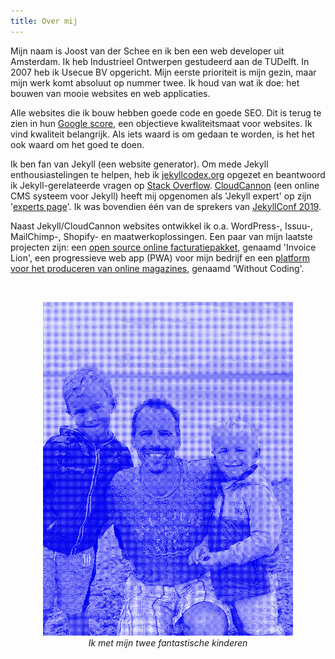 ```yaml
---
title: Over mij
---
```


Mijn naam is Joost van der Schee en ik ben een web developer uit Amsterdam. Ik heb Industrieel Ontwerpen gestudeerd aan de TUDelft. In 2007 heb ik Usecue BV opgericht. Mijn eerste prioriteit is mijn gezin, maar mijn werk komt absoluut op nummer twee. Ik houd van wat ik doe: het bouwen van mooie websites en web applicaties.

Alle websites die ik bouw hebben goede code en goede SEO. Dit is terug te zien in hun [Google score](https://www.usecue.com/blog/google-lighthouse-score/), een objectieve kwaliteitsmaat voor websites. Ik vind kwaliteit belangrijk. Als iets waard is om gedaan te worden, is het het ook waard om het goed te doen.

Ik ben fan van Jekyll (een website generator). Om mede Jekyll enthousiastelingen te helpen, heb ik [jekyllcodex.org](https://jekyllcodex.org) opgezet en beantwoord ik Jekyll-gerelateerde vragen op [Stack Overflow](http://stackoverflow.com/users/2397550/joosts). [CloudCannon](https://cloudcannon.com/) (een online CMS systeem voor Jekyll) heeft mij opgenomen als 'Jekyll expert' op zijn '[experts page](https://cloudcannon.com/experts/)'. Ik was bovendien één van de sprekers van [JekyllConf 2019](https://jekyllconf.com/).

Naast Jekyll/CloudCannon websites ontwikkel ik o.a. WordPress-, Issuu-, MailChimp-, Shopify- en maatwerkoplossingen. Een paar van mijn laatste projecten zijn: een [open source online facturatiepakket](https://www.invoicelion.org/nl/), genaamd 'Invoice Lion', een progressieve web app (PWA) voor mijn bedrijf en een [platform voor het produceren van online magazines](https://withoutcoding.com), genaamd 'Without Coding'.

&nbsp;

<p style="text-align: center;"><img src="/img/joostvanderschee.png" style="max-width: 100%; width: 400px;" alt="Joost van der Schee" /><br /><em>Ik met mijn twee fantastische kinderen</em></p>